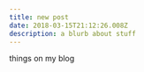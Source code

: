 ```yaml
---
title: new post
date: 2018-03-15T21:12:26.008Z
description: a blurb about stuff
---
```

things on my blog
